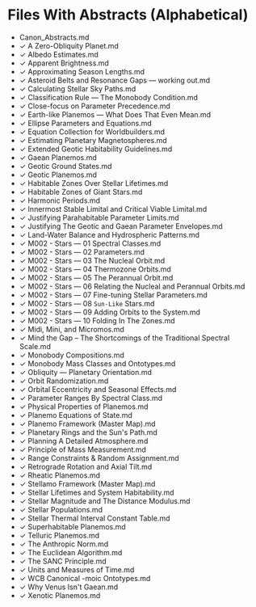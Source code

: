 # Files With Abstracts (Alphabetical)

- Canon_Abstracts.md
- ✓ A Zero-Obliquity Planet.md
- ✓ Albedo Estimates.md
- ✓ Apparent Brightness.md
- ✓ Approximating Season Lengths.md
- ✓ Asteroid Belts and Resonance Gaps — working out.md
- ✓ Calculating Stellar Sky Paths.md
- ✓ Classification Rule — The Monobody Condition.md
- ✓ Close-focus on Parameter Precedence.md
- ✓ Earth-like Planemos — What Does That Even Mean.md
- ✓ Ellipse Parameters and Equations.md
- ✓ Equation Collection for Worldbuilders.md
- ✓ Estimating Planetary Magnetospheres.md
- ✓ Extended Geotic Habitability Guidelines.md
- ✓ Gaean Planemos.md
- ✓ Geotic Ground States.md
- ✓ Geotic Planemos.md
- ✓ Habitable Zones Over Stellar Lifetimes.md
- ✓ Habitable Zones of Giant Stars.md
- ✓ Harmonic Periods.md
- ✓ Innermost Stable Limital and Critical Viable Limital.md
- ✓ Justifying Parahabitable Parameter Limits.md
- ✓ Justifying The Geotic and Gaean Parameter Envelopes.md
- ✓ Land-Water Balance and Hydrospheric Patterns.md
- ✓ M002 - Stars — 01 Spectral Classes.md
- ✓ M002 - Stars — 02 Parameters.md
- ✓ M002 - Stars — 03 The Nucleal Orbit.md
- ✓ M002 - Stars — 04 Thermozone Orbits.md
- ✓ M002 - Stars — 05 The Perannual Orbit.md
- ✓ M002 - Stars — 06 Relating the Nucleal and Perannual Orbits.md
- ✓ M002 - Stars — 07 Fine-tuning Stellar Parameters.md
- ✓ M002 - Stars — 08 `Sun-Like` Stars.md
- ✓ M002 - Stars — 09 Adding Orbits to the System.md
- ✓ M002 - Stars — 10 Folding In The Zones.md
- ✓ Midi, Mini, and Micromos.md
- ✓ Mind the Gap – The Shortcomings of the Traditional Spectral Scale.md
- ✓ Monobody Compositions.md
- ✓ Monobody Mass Classes and Ontotypes.md
- ✓ Obliquity — Planetary Orientation.md
- ✓ Orbit Randomization.md
- ✓ Orbital Eccentricity and Seasonal Effects.md
- ✓ Parameter Ranges By Spectral Class.md
- ✓ Physical Properties of Planemos.md
- ✓ Planemo Equations of State.md
- ✓ Planemo Framework (Master Map).md
- ✓ Planetary Rings and the Sun's Path.md
- ✓ Planning A Detailed Atmosphere.md
- ✓ Principle of Mass Measurement.md
- ✓ Range Constraints & Random Assignment.md
- ✓ Retrograde Rotation and Axial Tilt.md
- ✓ Rheatic Planemos.md
- ✓ Stellamo Framework (Master Map).md
- ✓ Stellar Lifetimes and System Habitability.md
- ✓ Stellar Magnitude and The Distance Modulus.md
- ✓ Stellar Populations.md
- ✓ Stellar Thermal Interval Constant Table.md
- ✓ Superhabitable Planemos.md
- ✓ Telluric Planemos.md
- ✓ The Anthropic Norm.md
- ✓ The Euclidean Algorithm.md
- ✓ The SANC Principle.md
- ✓ Units and Measures of Time.md
- ✓ WCB Canonical -moic Ontotypes.md
- ✓ Why Venus Isn't Gaean.md
- ✓ Xenotic Planemos.md